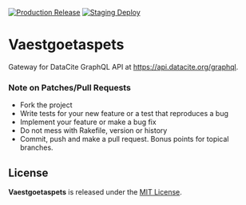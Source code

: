 [![Production Release](https://github.com/datacite/vaestgoetaspets/actions/workflows/release.yml/badge.svg)](https://github.com/datacite/vaestgoetaspets/actions/workflows/release.yml)
[![Staging Deploy](https://github.com/datacite/vaestgoetaspets/actions/workflows/stage.yml/badge.svg)](https://github.com/datacite/vaestgoetaspets/actions/workflows/stage.yml)

# Vaestgoetaspets

Gateway for DataCite GraphQL API at https://api.datacite.org/graphql.

### Note on Patches/Pull Requests

* Fork the project
* Write tests for your new feature or a test that reproduces a bug
* Implement your feature or make a bug fix
* Do not mess with Rakefile, version or history
* Commit, push and make a pull request. Bonus points for topical branches.

## License

**Vaestgoetaspets** is released under the [MIT License](https://github.com/datacite/vaestgoetaspets/blob/master/LICENSE).
